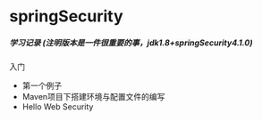 # springSecurity
##### 学习记录 (注明版本是一件很重要的事，jdk1.8+springSecurity4.1.0)
入门
+ 第一个例子
 + Maven项目下搭建环境与配置文件的编写
 + Hello Web Security
 
